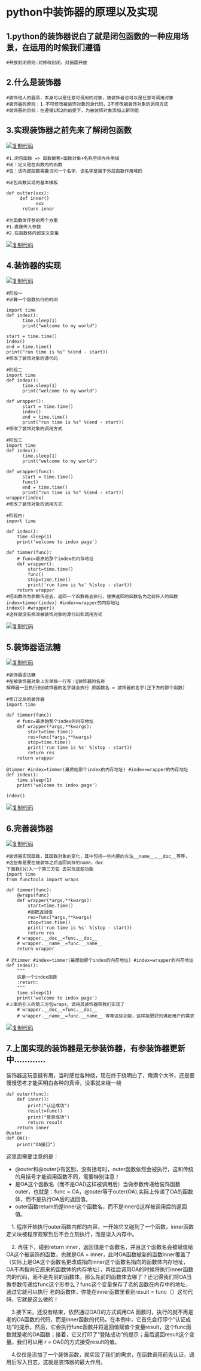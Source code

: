 # python中装饰器的原理以及实现

## 

## 1.python的装饰器说白了就是闭包函数的一种应用场景，在运用的时候我们遵循

```
#开放封闭原则:对修改封闭，对拓展开放
```

## 2.什么是装饰器

```
#装饰他人的器具，本身可以是任意可调用的对象，被装饰者也可以是任意可调用对象
#装饰器的原则：1.不可修改被装饰对象的源代码，2不修改被装饰对象的调用方式
#装饰器的目标：在遵循1和2的前提下，为被装饰对象添加上新功能
```

## 3.实现装饰器之前先来了解闭包函数

[![复制代码](https://common.cnblogs.com/images/copycode.gif)](javascript:void(0);)

```
#1.闭包函数 => 函数嵌套+函数对象+名称空间与作用域
#闭：定义是在函数内的函数
#包：该内部函数需要访问一个名字，该名字是属于外层函数作用域的

#闭包函数实现的基本模板

def outter(xxx):
     def inner()
           xxx
      return inner

#为函数体传参的两个方案
#1.直接传入参数
#2.在函数体内部定义变量
```

[![复制代码](https://common.cnblogs.com/images/copycode.gif)](javascript:void(0);)

## 4.装饰器的实现

[![复制代码](https://common.cnblogs.com/images/copycode.gif)](javascript:void(0);)

```
#阶段一
#计算一个函数执行的时间

import time
def index():
      time.sleep(1)
      print("welcome to my world")

start = time.time()
index()
end = time.time()
print("run time is %s" %(end - start))
#修改了装饰对象的源代码

#阶段二
import time
def index():
      time.sleep(1)
      print("welcome to my world")

def wrapper():
      start = time.time()
      index()
      end = time.time()
      print("run time is %s" %(end - start))
#修改了装饰对象的调用方式

#阶段三
import time
def index():
      time.sleep(1)
      print("welcome to my world")

def wrapper(func):
      start = time.time()
      func()
      end = time.time()
      print("run time is %s" %(end - start))
wrapper(index)
#修改了装饰对象的调用方式

#阶段四:
import time

def index():
    time.sleep(1)
    print('welcome to index page')

def timmer(func):
    # func=最原始那个index的内存地址
    def wrapper():
        start=time.time()
        func()
        stop=time.time()
        print('run time is %s' %(stop - start))
    return wrapper
#把函数作为参数传进去，返回一个函数再去执行，替换返回的函数名为之前传入的函数 
index=timmer(index) #index=wrapper的内存地址
index() #wrapper()
#这样就没有修改被装饰对象的源代码和调用方式
```

[![复制代码](https://common.cnblogs.com/images/copycode.gif)](javascript:void(0);)

## 5.装饰器语法糖

[![复制代码](https://common.cnblogs.com/images/copycode.gif)](javascript:void(0);)

```
#装饰器语法糖
#在被装饰器对象上方单独一行写：@装饰器的名称
解释器一旦执行到@装饰器的名字就会执行 原函数名 = 装饰器的名字(正下方的那个函数)

#修订之后的装饰器
import time

def timmer(func):
    # func=最原始那个index的内存地址
    def wrapper(*args,**kwargs):
        start=time.time()        
        res=func(*args,**kwargs)
        stop=time.time()
        print('run time is %s' %(stop - start))
        return res
    return wrapper

@timmer #index=timmer(最原始那个index的内存地址) #index=wrapper的内存地址
def index():
    time.sleep(1)
    print('welcome to index page')

index()
```

[![复制代码](https://common.cnblogs.com/images/copycode.gif)](javascript:void(0);)

## 6.完善装饰器

[![复制代码](https://common.cnblogs.com/images/copycode.gif)](javascript:void(0);)

```
#装饰器实现函数，其函数对象的变化，其中包括一些内置的方法__name__,__doc__等等，
#这些都是要在被装饰之后返回同样的name，doc
下面我们引入一个第三方包 去实现这些功能
import time
from functools import wraps

def timmer(func):
    @wraps(func)
    def wrapper(*args,**kwargs):
        start=time.time()
        #函数返回值
        res=func(*args,**kwargs)
        stop=time.time()
        print('run time is %s' %(stop - start))
        return res
    # wrapper.__doc__=func.__doc__
    # wrapper.__name__=func.__name__
    return wrapper

# @timmer #index=timmer(最原始那个index的内存地址) #index=wrapper的内存地址
def index():
    """
    这是一个index函数
    :return:
    """
    time.sleep(1)
    print('welcome to index page')
#上面的引入的第三方包wraps，调用其装饰器帮我们实现了
    # wrapper.__doc__=func.__doc__
    # wrapper.__name__=func.__name__ 等等这些功能，这样能更好的满足用户的需求
```

[![复制代码](https://common.cnblogs.com/images/copycode.gif)](javascript:void(0);)

## 7.上面实现的装饰器是无参装饰器，有参装饰器更新中…………

 装饰器这玩意挺有用，当时感觉各种绕，现在终于绕明白了，俺滴个大爷，还是要慢慢思考才能买明白各种的真谛，没事就来绕一绕

 

```
def outer(func):
	def inner():
		print("认证成功")
		result=func()
		print("登录成功")
		return result
	return inner
@outer
def OA():
	print("OA接口")
```

这里面需要注意的是：

- @outer和@outer()有区别，没有括号时，outer函数依然会被执行，这和传统的用括号才能调用函数不同，需要特别注意！
- 是OA这个函数名（而不是OA()这样被调用后）当做参数传递给装饰函数outer，也就是：func = OA，@outer等于outer(OA),实际上传递了OA的函数体，而不是执行OA后的返回值。
- outer函数return的是inner这个函数名，而不是inner()这样被调用后的返回值。

　1. 程序开始执行outer函数内部的内容，一开始它又碰到了一个函数，inner函数定义块被程序观察到后不会立刻执行，而是读入内存中。

　2. 再往下，碰到return inner，返回值是个函数名，并且这个函数名会被赋值给OA这个被装饰的函数，也就是OA = inner，此时OA函数被新的函数inner覆盖了（实际上是OA这个函数名更改成指向inner这个函数名指向的函数体内存地址，OA不再指向它原来的函数体的内存地址），再往后调用OA的时候将执行inner函数内的代码，而不是先前的函数体。那么先前的函数体去哪了？还记得我们将OA当做参数传递给func这个形参么？func这个变量保存了老的函数在内存中的地址，通过它就可以执行 老的函数体，你能在inner函数里看到result = func（）这句代码，它就是这么做的！

　3.接下来，还没有结束，依然通过OA()的方式调用OA 函数时，执行的就不再是老的OA函数的代码，而是inner函数的代码。在本例中，它首先会打印个“认证成功”的提示，然后，它会执行func函数并将返回值赋值个变量result，这个func函数就是老的OA函数；接着，它又打印了“登陆成功”的提示；最后返回result这个变量。我们可以用 r = OA()的方式接受result的值。

　4.仅仅是添加了一个装饰函数，就实现了我们的需求，在函数调用前先认证，调用后写入日志，这就是装饰器的最大作用。

